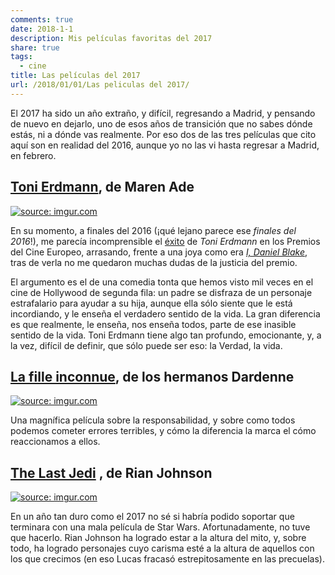 ```yaml
---
comments: true
date: 2018-1-1
description: Mis películas favoritas del 2017
share: true
tags:
  - cine
title: Las películas del 2017
url: /2018/01/01/Las peliculas del 2017/
---
```



El 2017 ha sido un año extraño, y difícil, regresando a Madrid, y pensando de nuevo en dejarlo, uno de esos años de transición que no sabes dónde estás, ni a dónde vas realmente. Por eso dos de las tres películas que cito aquí son en realidad del 2016, aunque yo no las vi hasta regresar a Madrid, en febrero.

## [Toni Erdmann](http://www.imdb.com/title/tt4048272/), de Maren Ade ##

<a href="https://imgur.com/WBhl1yp"><img src="https://i.imgur.com/WBhl1yp.jpg" title="source: imgur.com" /></a>

En su momento, a finales del 2016 (¡qué lejano parece ese *finales del 2016*!), me parecía incomprensible el [éxito](https://elpais.com/cultura/2016/12/10/actualidad/1481407760_873774.html) de *Toni Erdmann* en los Premios del Cine Europeo, arrasando, frente a una joya como era [*I, Daniel Blake*](http://www.imdb.com/title/tt5168192/), tras de verla no me quedaron muchas dudas de la justicia del premio.

El argumento es el de una comedia tonta que hemos visto mil veces en el cine de Hollywood de segunda fila: un padre se disfraza de un personaje estrafalario para ayudar a su hija, aunque ella sólo siente que le está incordiando, y le enseña el verdadero sentido de la vida. La gran diferencia es que realmente, le enseña, nos enseña todos, parte de ese inasible sentido de la vida. Toni Erdmann tiene algo tan profundo, emocionante, y, a la vez, difícil de definir, que sólo puede ser eso: la Verdad, la vida.

## [La fille inconnue](http://www.imdb.com/title/tt4630550/), de los hermanos Dardenne ##

<a href="https://imgur.com/9WBqw4k"><img src="https://i.imgur.com/9WBqw4k.jpg" title="source: imgur.com" /></a>

Una magnífica película sobre la responsabilidad, y sobre como todos podemos cometer errores terribles, y cómo la diferencia la marca el cómo reaccionamos a ellos.

## [The Last Jedi](https://en.wikipedia.org/wiki/Star_Wars:_The_Last_Jedi) , de Rian Johnson ##

<a href="https://imgur.com/lieTRFp"><img src="https://i.imgur.com/lieTRFp.jpg" title="source: imgur.com" /></a>

En un año tan duro como el 2017 no sé si habría podido soportar que terminara con una mala película de Star Wars. Afortunadamente, no tuve que hacerlo. Rian Johnson ha logrado estar a la altura del mito, y, sobre todo, ha logrado personajes cuyo carisma esté a la altura de aquellos con los que crecimos (en eso Lucas fracasó estrepitosamente en las precuelas).